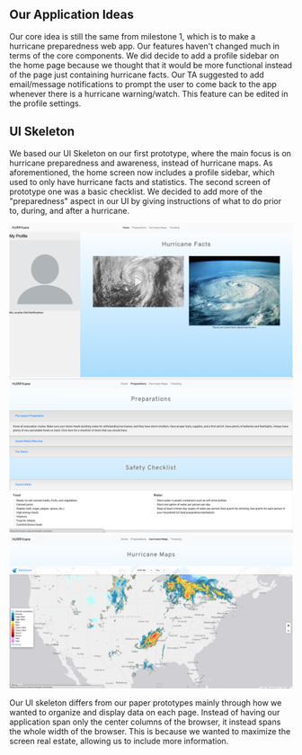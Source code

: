 ## Our Application Ideas

Our core idea is still the same from milestone 1, which is to make a hurricane preparedness web app. Our features haven't changed much in terms of the core components. We did decide to add a profile sidebar on the home page because we thought that it would be more functional instead of the page just containing hurricane facts. Our TA  suggested to add email/message notifications to prompt the user to come back to the app whenever there is a hurricane warning/watch. This feature can be edited in the profile settings.



## UI Skeleton

We based our UI Skeleton on our first prototype, where the main focus is on hurricane preparedness and awareness, instead of hurricane maps. As aforementioned, the home screen now includes a profile sidebar, which used to only have hurricane facts and statistics. The second screen of prototype one was a basic checklist. We decided to add more of the "preparedness" aspect in our UI by giving instructions of what to do prior to, during, and after a hurricane.

![Image of Home Page](https://raw.githubusercontent.com/ShengzhiW/kmss/master/milestone2/home.png)
![Image of Preparations Page](https://raw.githubusercontent.com/ShengzhiW/kmss/master/milestone2/preparations.png)
![Image of Maps Page](https://raw.githubusercontent.com/ShengzhiW/kmss/master/milestone2/map.png)

Our UI skeleton differs from our paper prototypes mainly through how we wanted to organize and display data on each page. Instead of having our application span only the center columns of the browser, it instead spans the whole width of the browser. This is because we wanted to maximize the screen real estate, allowing us to include more information.
